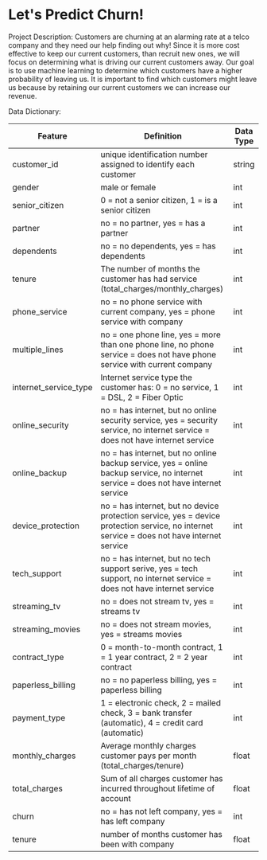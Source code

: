 # Let's Predict Churn!
  
Project Description: 
Customers are churning at an alarming rate at a telco company and they need our help finding out why!  Since it is more cost effective to keep our current customers, than recruit new ones, we will focus on determining what is driving our current customers away.  Our goal is to use machine learning to determine which customers have a higher probability of leaving us.  It is important to find which customers might leave us because by retaining our current customers we can increase our revenue.  


Data Dictionary:

| Feature               | Definition                                                                                                                                 | Data Type |
|-----------------------|--------------------------------------------------------------------------------------------------------------------------------------------|-----------|
| customer_id           | unique identification number assigned to identify each customer                                                                            | string    |
| gender                | male or female                                                                                                                             | int       |
| senior_citizen        | 0 = not a senior citizen, 1 = is a senior citizen                                                                                          | int       |
| partner               | no = no partner, yes = has a partner                                                                                                       | int       |
| dependents            | no = no dependents, yes = has dependents                                                                                                   | int       |
| tenure                | The number of months the customer has had service (total_charges/monthly_charges)                                                          | int       |
| phone_service         | no = no phone service with current company, yes = phone service with company                                                               | int       |
| multiple_lines        | no = one phone line, yes = more than one phone line, no phone service = does not have phone service with current company                   | int       |
| internet_service_type | Internet service type the customer has: 0 = no service, 1 = DSL, 2 = Fiber Optic                                                           | int       |
| online_security       | no = has internet, but no online security service, yes = security service, no internet service = does not have internet service            | int       |
| online_backup         | no = has internet, but no online backup service, yes = online backup service, no internet service = does not have internet service         | int       |
| device_protection     | no = has internet, but no device protection service, yes = device protection service, no internet service = does not have internet service | int       |
| tech_support          | no = has internet, but no tech support serive, yes = tech support, no internet service = does not have internet service                    | int       |
| streaming_tv          | no = does not stream tv, yes = streams tv                                                                                                  | int       |
| streaming_movies      | no = does not stream movies, yes = streams movies                                                                                          | int       |
| contract_type         | 0 = month-to-month contract, 1 = 1 year contract, 2 = 2 year contract                                                                      | int       |
| paperless_billing     | no = no paperless billing, yes = paperless billing                                                                                         | int       |
| payment_type          | 1 = electronic check, 2 = mailed check, 3 = bank transfer (automatic), 4 = credit card (automatic)                                         | int       |
| monthly_charges       | Average monthly charges customer pays per month (total_charges/tenure)                                                                     | float     |
| total_charges         | Sum of all charges customer has incurred throughout lifetime of account                                                                    | float     |
| churn                 | no = has not left company, yes = has left company                                                                                          | int       |
| tenure                | number of months customer has been with company                                                                                            | float     |
